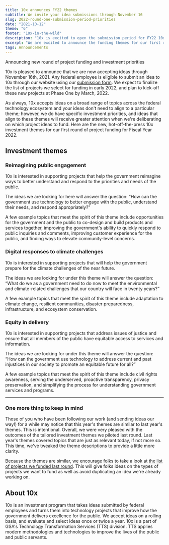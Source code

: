 ```yaml
---
title: 10x announces FY22 themes
subtitle: We invite your idea submissions through November 16
slug: 2022-round-one-submission-period-priorities
date: "2021-10-12"
theme: "6"
footer: "10x-in-the-wild"
description: "10x is excited to open the submission period for FY22 10x pitches."
excerpt: "We are excited to announce the funding themes for our first round of idea submissions in FY22: reimagining public engagement, digital response to climate challenges, and equity in delivery."
tags: Announcements
---
```


<p class="usa-intro">  
    Announcing new round of project funding and investment priorities
</p>

 10x is pleased to announce that we are now accepting ideas through November 16th, 2021. Any federal employee is eligible to submit an idea to 10x through our website using our <a class="usa-link usa-link--external" rel="noreferrer" href="https://feedback.gsa.gov/jfe/form/SV_1Im8dTPnjnV3HpP">submission form</a>. We expect to finalize the list of projects we select for funding in early 2022, and plan to kick-off these new projects at Phase One by March, 2022.

As always, 10x accepts ideas on a broad range of topics across the federal technology ecosystem and your ideas don't need to align to a particular theme; however, we do have specific investment priorities, and ideas that align to these themes will receive greater attention when we're deliberating on which project ideas to fund. Here are the new, hot-off-the-press 10x investment themes for our first round of project funding for Fiscal Year 2022. 

## Investment themes

### Reimagining public engagement

10x is interested in supporting projects that help the government reimagine ways to better understand and respond to the priorities and needs of the public.

The ideas we are looking for here will answer the question: “How can the government use technology to better engage with the public, understand their needs, and respond appropriately?”

A few example topics that meet the spirit of this theme include opportunities for the government and the public to co-design and build products and services together, improving the government's ability to quickly respond to public inquiries and comments, improving customer experience for the public, and finding ways to elevate community-level concerns.

### Digital responses to climate challenges

10x is interested in supporting projects that will help the government prepare for the climate challenges of the near future. 

The ideas we are looking for under this theme will answer the question: “What do we as a government need to do now to meet the environmental and climate-related challenges that our country will face in twenty years?”

A few example topics that meet the spirit of this theme include adaptation to climate change, resilient communities, disaster preparedness, infrastructure, and ecosystem conservation.

### Equity in delivery

10x is interested in supporting projects that address issues of justice and ensure that all members of the public have equitable access to services and information. 

The ideas we are looking for under this theme will answer the question: “How can the government use technology to address current and past injustices in our society to promote an equitable future for all?” 

A few example topics that meet the spirit of this theme include civil rights awareness, serving the underserved, proactive transparency, privacy preservation, and simplifying the process for understanding government services and programs.

----

### One more thing to keep in mind

Those of you who have been following our work (and sending ideas our way!) for a while may notice that this year's themes are similar to last year's themes. This is intentional. Overall, we were very pleased with the outcomes of the tailored investment themes we piloted last round. Last year's themes covered topics that are just as relevant today, if not more so. This time, we've tweaked the theme descriptions to provide a little more clarity.

Because the themes are similar, we encourage folks to take a look at [the list of projects we funded last round](/news/2021-selected-projects/). This will give folks ideas on the types of projects we want to fund as well as avoid duplicating an idea we're already working on.

## About 10x

10x is an investment program that takes ideas submitted by federal employees and turns them into technology projects that improve how the government delivers excellence for the public. We accept ideas on a rolling basis, and evaluate and select ideas once or twice a year. 10x is a part of GSA's Technology Transformation Services (TTS) division. TTS applies modern methodologies and technologies to improve the lives of the public and public servants.
